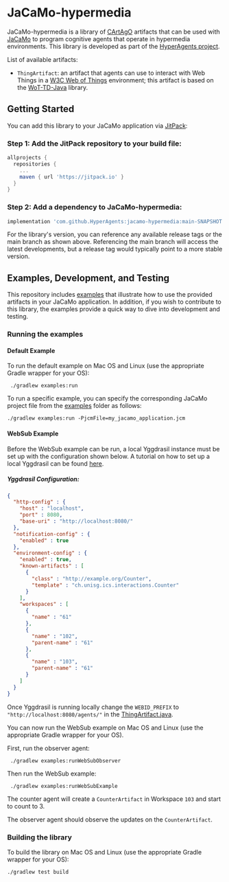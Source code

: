 # JaCaMo-hypermedia

JaCaMo-hypermedia is a library of [CArtAgO](https://github.com/cartago-lang/cartago) artifacts that
can be used with [JaCaMo](https://github.com/jacamo-lang/jacamo) to program cognitive agents that
operate in hypermedia environments. This library is developed as part of the [HyperAgents project](https://project.hyperagents.org).

List of available artifacts:

- `ThingArtifact`: an artifact that agents can use to interact with Web Things in a [W3C Web of Things](https://www.w3.org/TR/wot-architecture/) environment; this artifact is based on the [WoT-TD-Java](https://github.com/interactions-hsg/wot-td-java) library.

## Getting Started

You can add this library to your JaCaMo application via [JitPack](https://jitpack.io/):

### Step 1: Add the JitPack repository to your build file:

```groovy
allprojects {
  repositories {
    ...
    maven { url 'https://jitpack.io' }
  }
}
```

### Step 2: Add a dependency to JaCaMo-hypermedia:

```groovy
implementation 'com.github.HyperAgents:jacamo-hypermedia:main-SNAPSHOT'
```

For the library's version, you can reference any available release tags or the main branch as shown
above. Referencing the main branch will access the latest developments, but a release tag would
typically point to a more stable version.

## Examples, Development, and Testing

This repository includes [examples](examples/) that illustrate how to use the provided artifacts in
your JaCaMo application. In addition, if you wish to contribute to this library, the examples provide
a quick way to dive into development and testing.

### Running the examples

#### Default Example

To run the default example on Mac OS and Linux (use the appropriate Gradle wrapper for your OS):

```
 ./gradlew examples:run
```

To run a specific example, you can specify the corresponding JaCaMo project file from the [examples](examples/)
folder as follows:

```
./gradlew examples:run -PjcmFile=my_jacamo_application.jcm
```

#### WebSub Example

Before the WebSub example can be run, a local Yggdrasil instance must be set up with the configuration shown below.
A tutorial on how to set up a local Yggdrasil can be found [here](https://github.com/Interactions-HSG/yggdrasil-dev-template).

##### Yggdrasil Configuration:

```JSON
{
  "http-config" : {
    "host" : "localhost",
    "port" : 8080,
    "base-uri" : "http://localhost:8080/"
  },
  "notification-config" : {
    "enabled" : true
  },
  "environment-config" : {
    "enabled" : true,
    "known-artifacts" : [
      {
        "class" : "http://example.org/Counter",
        "template" : "ch.unisg.ics.interactions.Counter"
      }
    ],
    "workspaces" : [
      {
        "name" : "61"
      },
      {
        "name" : "102",
        "parent-name" : "61"
      },
      {
        "name" : "103",
        "parent-name" : "61"
      }
    ]
  }
}
```

Once Yggdrasil is running locally change the `WEBID_PREFIX` to `"http://localhost:8080/agents/"` in the [ThingArtifact.java](./lib/src/main/java/org/hyperagents/jacamo/artifacts/wot/ThingArtifact.java).

You can now run the WebSub example on Mac OS and Linux (use the appropriate Gradle wrapper for your OS).

First, run the observer agent:

```
 ./gradlew examples:runWebSubObserver
```

Then run the WebSub example:

```
 ./gradlew examples:runWebSubExample
```

The counter agent will create a `CounterArtifact` in Workspace `103` and start to count to 3.

The observer agent should observe the updates on the `CounterArtifact`.

### Building the library

To build the library on Mac OS and Linux (use the appropriate Gradle wrapper for your OS):

```
./gradlew test build
```
